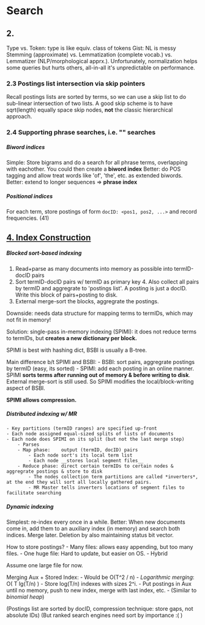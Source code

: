 # Search
## 2.
Type vs. Token: type is like equiv. class of tokens
Gist: NL is messy
Stemming (approximate) vs. Lemmatization (complete vocab.) vs. Lemmatizer (NLP/morphological apprx.). Unfortunately, normalization helps some queries but hurts others, all-in-all it's unpredictable on performance.

### 2.3 Postings list intersection via skip pointers
Recall postings lists are sorted by terms, so we can use a skip list to do sub-linear intersection of two lists.
A good skip scheme is to have sqrt(length) equally space skip nodes, **not** the classic hierarchical approach.

### 2.4 Supporting phrase searches, i.e. "<term>" searches
##### Biword indices
Simple: Store bigrams and do a search for all phrase terms, overlapping with eachother.
You could then create a __biword index__
Better: do POS tagging and allow treat words like 'of', 'the', etc. as extended biwords.
Better: extend to longer sequences => __phrase index__
##### Positional indices
For each term, store postings of form `docID: <pos1, pos2, ...>` and record frequencies.
(41)

## [4. Index Construction](https://nlp.stanford.edu/IR-book/pdf/04const.pdf)
##### Blocked sort-based indexing
1. Read+parse as many documents into memory as possible into termID-docID pairs
2. Sort termID-docID pairs w/ termID as primary key
	4. Also collect all pairs by termID and aggregrate to 'postings list'. A posting is just a docID. Write this block of pairs+posting to disk.
5. External merge-sort the blocks, aggregrate the postings.

Downside: needs data structure for mapping terms to termIDs, which may not fit in memory!

Solution: single-pass in-memory indexing (SPIMI): it does not reduce terms to termIDs, but __creates a new dictionary per block.__

SPIMI is best with hashing dict, BSBI is usually a B-tree.

Main difference b/t SPIMI and BSBI:
	- BSBI: sort pairs, aggregrate postings by termID (easy, its sorted)
	- SPIMI: add each posting in an online manner. SPIMI __sorts terms **after** running out of memory & before writing to disk__. External merge-sort is still used.
So SPIMI modifies the local/block-writing aspect of BSBI.

**SPIMI allows compression.**

##### Distributed indexing w/ MR
	- Key partitions (termID ranges) are specified up-front
	- Each node assigned equal-sized splits of lists of documents
	- Each node does SPIMI on its split (but not the last merge step)
		- Parses
		- Map phase:    output (termID, docID) pairs
			- Each node sort's its local term list
			- Each node __stores local segment files__
		- Reduce phase: direct certain termIDs to certain nodes & aggregrate postings & store to disk
			- The nodes collection term partitions are called *inverters*, at the end they will sort all locally gathered pairs.
			- MR Master tells inverters locations of segment files to facilitate searching
	

##### Dynamic indexing
Simplest: re-index every once in a while.
Better: When new documents come in, add them to an auxiliary index (in memory) and search both indices. Merge later. Deletion by also maintaining status bit vector.

How to store postings?
	- Many files: allows easy appending, but too many files.
	- One huge file: Hard to update, but easier on OS.
	- Hybrid

Assume one large file for now.

Merging Aux + Stored Index:
	- Would be O(T^2 / n)
	- *Logarithmic merging*: O( T lg(T/n) )
		- Store log(T/n) indexes with sizes 2^i.
		- Put postings in Aux until no memory, push to new index, merge with last index, etc.
		- (Similar to *binomial heap*)	

(Postings list are sorted by docID, compression technique: store gaps, not absolute IDs) (But ranked search engines need sort by importance :(  )
